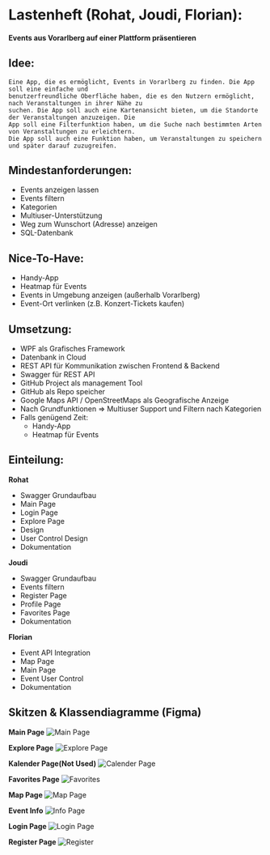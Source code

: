 # Lastenheft (Rohat, Joudi, Florian):
 <h4>Events aus Vorarlberg auf einer Plattform präsentieren</h4>

## Idee:
    Eine App, die es ermöglicht, Events in Vorarlberg zu finden. Die App soll eine einfache und
    benutzerfreundliche Oberfläche haben, die es den Nutzern ermöglicht, nach Veranstaltungen in ihrer Nähe zu
    suchen. Die App soll auch eine Kartenansicht bieten, um die Standorte der Veranstaltungen anzuzeigen. Die
    App soll eine Filterfunktion haben, um die Suche nach bestimmten Arten von Veranstaltungen zu erleichtern.
    Die App soll auch eine Funktion haben, um Veranstaltungen zu speichern und später darauf zuzugreifen.

## Mindestanforderungen:
- Events anzeigen lassen
- Events filtern
- Kategorien
- Multiuser-Unterstützung
- Weg zum Wunschort (Adresse) anzeigen
- SQL-Datenbank

## Nice-To-Have:
- Handy-App
- Heatmap für Events
- Events in Umgebung anzeigen (außerhalb Vorarlberg)
- Event-Ort verlinken (z.B. Konzert-Tickets kaufen)

## Umsetzung:
- WPF als Grafisches Framework
- Datenbank in Cloud
- REST API für Kommunikation zwischen Frontend & Backend
- Swagger für REST API
- GitHub Project als management Tool
- GitHub als Repo speicher
- Google Maps API / OpenStreetMaps als Geografische Anzeige
- Nach Grundfunktionen => Multiuser Support und Filtern nach Kategorien
- Falls genügend Zeit:
    - Handy-App
    - Heatmap für Events

## Einteilung:
<b>Rohat</b>
- Swagger Grundaufbau
- Main Page
- Login Page
- Explore Page
- Design
- User Control Design
- Dokumentation

<b>Joudi</b>
- Swagger Grundaufbau
- Events filtern
- Register Page
- Profile Page
- Favorites Page
- Dokumentation

<b>Florian</b>
- Event API Integration
- Map Page
- Main Page
- Event User Control
- Dokumentation

## Skitzen & Klassendiagramme (Figma)
**Main Page**
![Main Page](Home_Page.png)

**Explore Page**
![Explore Page](Explore.png)

**Kalender Page(Not Used)**
![Calender Page](Kalender.png)

**Favorites Page**
![Favorites](Favorites.png)

**Map Page**
![Map Page](Map.png)

**Event Info**
![Info Page](Info_Page.png)

**Login Page**
![Login Page](Log_In.png)

**Register Page**
![Register](Register_Page.png)